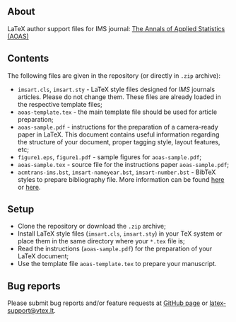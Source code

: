 ## About

LaTeX author support files for IMS journal: 
[The Annals of Applied Statistics (AOAS)](https://imstat.org/journals-and-publications/annals-of-applied-statistics/)

## Contents

The following files are given in the repository (or directly in `.zip` archive):

-   `imsart.cls`, `imsart.sty` - LaTeX style files designed for *IMS* journals articles. 
    Please do not change them. These files are already loaded in the respective template files; 
-   `aoas-template.tex` - the main template file should be used for article preparation;
-   `aoas-sample.pdf` - instructions for the preparation of a
    camera-ready paper in LaTeX. This document contains useful information regarding the structure 
    of your document, proper tagging style, layout features, etc;
-   `figure1.eps`, `figure1.pdf` - sample figures for `aoas-sample.pdf`;
-   `aoas-sample.tex` - source file for the instructions paper `aoas-sample.pdf`;
-   `acmtrans-ims.bst`, `imsart-nameyear.bst`, `imsart-number.bst` - BibTeX styles to prepare bibliography file.
    More information can be found [here](http://www.bibtex.org/Using/) 
    or [here](https://www.latex-tutorial.com/tutorials/bibtex/).

## Setup

-   Clone the repository or download the `.zip` archive;
-   Install LaTeX style files (`imsart.cls`, `imsart.sty`) in your TeX system or 
    place them in the same directory where your `*.tex` file is;
-   Read the instructions (`aoas-sample.pdf`) for the preparation of your LaTeX document;
-   Use the template file `aoas-template.tex` to prepare your manuscript.


## Bug reports

Please submit bug reports and/or feature requests
at [GitHub page](https://github.com/vtex-soft/texsupport.ims-aoas/issues) or 
[latex-support@vtex.lt](mailto:latex-support@vtex.lt).

